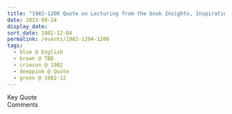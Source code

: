 ```yaml
---
title: "1982-1200 Quote on Lecturing from the book Insights, Inspirations and Eternal Moments, Chapter 38, Page 112 by Yogi Mahajan"
date: 2023-09-24
display_date: 
sort_date: 1982-12-04
permalink: /events/1982-1204-1200
tags:
  - blue @ English
  - brown @ TBD
  - crimson @ 1982
  - deeppink @ Quote
  - green @ 1982-12
---
```


<wave-list>
  <list-title color="green" width="75">Key Quote</list-title>
  <list-item color="BlanchedAlmond"  width="200"></list-item>
  <list-item color="Lavender"></list-item>
  <list-item color="BlanchedAlmond"></list-item>
</wave-list>

<br>

<wave-list>
  <list-title color="green" width="75">Comments</list-title>
  <list-item color="BlanchedAlmond"  width="200"></list-item>
  <list-item color="Lavender"></list-item>
  <list-item color="BlanchedAlmond"></list-item>
</wave-list>